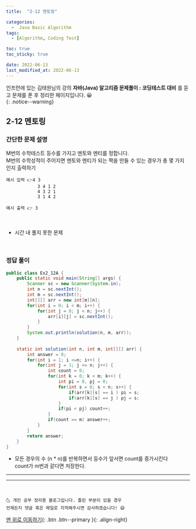 ```yaml
---
title:  "2-12 멘토링" 

categories:
  -  Java Basic Algorithm
tags:
  - [Algorithm, Coding Test]

toc: true
toc_sticky: true

date: 2022-06-13
last_modified_at: 2022-06-13
---
```


인프런에 있는 김태원님의 강의 **자바(Java) 알고리즘 문제풀이 : 코딩테스트 대비** 를 듣고 문제를 푼 후 정리한 페이지입니다. 😀  
{: .notice--warning}

## 2-12 멘토링

### 간단한 문제 설명
M번의 수학테스트 등수를 가지고 멘토와 멘티를 정합니다.<br>
M번의 수학성적이 주어지면 멘토와 멘티가 되는 짝을 만들 수 있는 경우가 총 몇 가지 인지 출력하기

```
예시 입력 👉4 3
			3 4 1 2
			4 3 2 1
			3 1 4 2

예시 출력 👉 3
```

<br>

- 시간 내 풀지 못한 문제
<br>

### 정답 풀이

```java
public class Ex2_12A {
	public static void main(String[] args) {
		Scanner sc = new Scanner(System.in);
		int n = sc.nextInt();
		int m = sc.nextInt();
		int[][] arr = new int[m][n];
		for(int i = 0; i < m; i++) {
			for(int j = 0; j < n; j++) {
				arr[i][j] = sc.nextInt();
			}
		}
		System.out.println(solution(n, m, arr));
	}
	
	static int solution(int n, int m, int[][] arr) {
		int answer = 0;
		for(int i = 1; i <=n; i++) {
			for(int j = 1; j <= n; j++) {
				int count = 0;
				for(int k = 0; k < m; k++) {
					int pi = 0, pj = 0;
					for(int s = 0; s < n; s++) {
						if(arr[k][s] == i ) pi = s;
						if(arr[k][s] == j ) pj = s;
					}
					if(pi < pj) count++;
				}
				if(count == m) answer++;
			}
		}	
		return answer;
	}
}
```
- 모든 경우의 수 (n * n)를 반복하면서 등수가 앞서면 count를 증가시킨다<br>
count가 m번과 같다면 저장한다.


***


***
<br>

    🌜 개인 공부 정리용 블로그입니다. 틀린 부분이 있을 경우 
    언제든지 댓글 혹은 메일로 지적해주시면 감사하겠습니다! 😄

[맨 위로 이동하기](#){: .btn .btn--primary }{: .align-right}